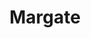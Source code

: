---
title: Margate
date: 
draft: false

# descripcion
description : Argolla de plata pasante

materials: Plata 925

color: Plateado

dimensions: 3cm diam

code: 01-11-0464

type: "Aros"

categories: []

price: $3.760,00

price_eftvo: $3.200,00

# Images
# first image will be shown in the product page
images:
  # - image: "images/path_to_image"
  # La ubicacion de las imagenes es imagenes/Aros/Aros.Argollas/01-11-0464-margate
  - image: "./images/aros/argollas/01-11-0464_a.JPG"
  - image: "./images/aros/argollas/01-11-0464_b.JPG"
---